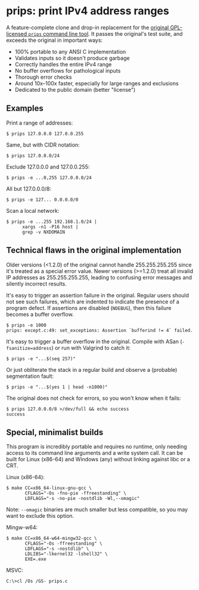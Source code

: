 # prips: print IPv4 address ranges

A feature-complete clone and drop-in replacement for the [original
GPL-licensed `prips` command line tool][prips]. It passes the original's
test suite, and exceeds the original in important ways:

* 100% portable to any ANSI C implementation
* Validates inputs so it doesn't produce garbage
* Correctly handles the entire IPv4 range
* No buffer overflows for pathological inputs
* Thorough error checks
* Around 10x–100x faster, especially for large ranges and exclusions
* Dedicated to the public domain (better "license")

## Examples

Print a range of addresses:

    $ prips 127.0.0.0 127.0.0.255

Same, but with CIDR notation:

    $ prips 127.0.0.0/24

Exclude 127.0.0.0 and 127.0.0.255:

    $ prips -e ...0,255 127.0.0.0/24

All but 127.0.0.0/8:

    $ prips -e 127... 0.0.0.0/0

Scan a local network:

    $ prips -e ...255 192.168.1.0/24 |
          xargs -n1 -P16 host |
          grep -v NXDOMAIN

## Technical flaws in the original implementation

Older versions (<1.2.0) of the original cannot handle 255.255.255.255
since it's treated as a special error value. Newer versions (>=1.2.0)
treat all invalid IP addresses as 255.255.255.255, leading to confusing
error messages and silently incorrect results.

It's easy to trigger an assertion failure in the original. Regular users
should not see such failures, which are indented to indicate the presence
of a program defect. If assertions are disabled (`NDEBUG`), then this
failure becomes a buffer overflow.

    $ prips -e 1000
    prips: except.c:49: set_exceptions: Assertion `bufferind != 4` failed.

It's easy to trigger a buffer overflow in the original. Compile with ASan
(`-fsanitize=address`) or run with Valgrind to catch it:

    $ prips -e "...$(seq 257)"

Or just obliterate the stack in a regular build and observe a (probable)
segmentation fault:

    $ prips -e "...$(yes 1 | head -n1000)"

The original does not check for errors, so you won't know when it fails:

    $ prips 127.0.0.0/8 >/dev/full && echo success
    success

## Special, minimalist builds

This program is incredibly portable and requires no runtime, only needing
access to its command line arguments and a write system call. It can be
built for Linux (x86-64) and Windows (any) without linking against libc or
a CRT.

Linux (x86-64):

    $ make CC=x86_64-linux-gnu-gcc \
           CFLAGS="-Os -fno-pie -ffreestanding" \
           LDFLAGS="-s -no-pie -nostdlib -Wl,--omagic"

Note: `--omagic` binaries are much smaller but less compatible, so you may
want to exclude this option.

Mingw-w64:

    $ make CC=x86_64-w64-mingw32-gcc \
           CFLAGS="-Os -ffreestanding" \
           LDFLAGS="-s -nostdlib" \
           LDLIBS="-lkernel32 -lshell32" \
           EXE=.exe

MSVC:

    C:\>cl /Os /GS- prips.c


[prips]: https://devel.ringlet.net/sysutils/prips/
